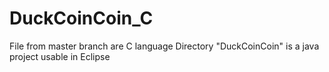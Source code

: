# DuckCoinCoin_C
File from master branch are C language
Directory "DuckCoinCoin" is a java project usable in Eclipse
